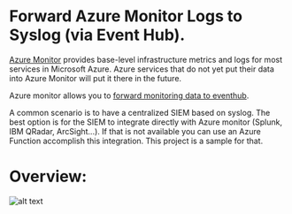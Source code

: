 # Forward Azure Monitor Logs to Syslog (via Event Hub).

[Azure Monitor](https://docs.microsoft.com/en-us/azure/monitoring-and-diagnostics/monitoring-overview-azure-monitor) provides base-level infrastructure metrics and logs for most services in Microsoft Azure. Azure services that do not yet put their data into Azure Monitor will put it there in the future.

Azure monitor allows you to [forward monitoring data to eventhub](https://azure.microsoft.com/en-us/blog/azure-monitor-send-monitoring-data-to-an-event-hub/).

A common scenario is to have a centralized SIEM based on syslog. The best option is for the SIEM to integrate directly with Azure monitor (Splunk, IBM QRadar, ArcSight...). If that is not available you can use an Azure Function accomplish this integration. This project is a sample for that.

# Overview:
![alt text](https://github.com/miguelangelopereira/azuremonitor2syslog/blob/master/media/evenhub2syslog_overview.png "azuremonitor2syslog")








